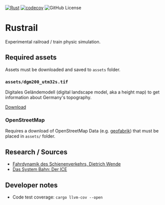 [![Rust](https://github.com/PatrickLerner/rustrail/actions/workflows/rust.yml/badge.svg)](https://github.com/PatrickLerner/rustrail/actions/workflows/rust.yml) [![codecov](https://codecov.io/github/PatrickLerner/rustrail/graph/badge.svg?token=L96BAYS6N1)](https://codecov.io/github/PatrickLerner/rustrail) ![GitHub License](https://img.shields.io/github/license/PatrickLerner/rustrail?style=flat&color=%235E81AC)

# Rustrail

Experimental railroad / train physic simulation.

## Required assets

Assets must be downloaded and saved to `assets` folder.

###  `assets/dgm200_utm32s.tif`

Digitales Geländemodell (digital landscape model, aka a height map) to get information about
Germany's topography.

[Download](https://daten.gdz.bkg.bund.de/produkte/dgm/dgm200/aktuell/dgm200.utm32s.geotiff.zip)

### OpenStreetMap

Requires a download of OpenStreetMap Data (e.g. [geofabrik][]) that must be placed in `assets/` folder.

[geofabrik]: https://download.geofabrik.de/europe/germany/saarland.html

## Research / Sources

- [Fahrdynamik des Schienenverkehrs, Dietrich Wende](https://link.springer.com/book/10.1007/978-3-322-82961-0)
- [Das System Bahn: Der ICE](https://www.db-systemtechnik.de/resource/blob/1665152/b1e975afc4621103696b63e8247d37ce/Aktuell_D_Schulbroschuere-Regensburg_Das-System-Bahn-der-ICE-data.pdf)

## Developer notes

- Code test coverage: `cargo llvm-cov --open`
